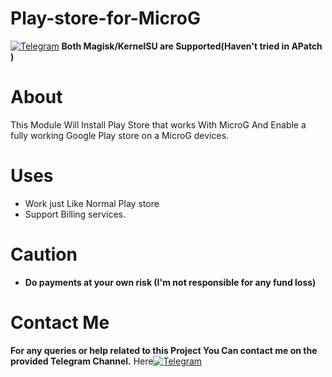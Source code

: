 # Play-store-for-MicroG
[![Telegram](https://img.shields.io/badge/Telegram-Channel-blue)](https://t.me/microgply)
  **Both Magisk/KernelSU are Supported(Haven't tried in APatch )**
# About
This Module Will Install Play Store that works With MicroG And Enable a fully working Google Play store on a MicroG devices.
# Uses
- Work just Like Normal Play store
- Support Billing services.
# Caution 
- **Do payments at your own risk (I'm not responsible for any fund loss)**
# Contact Me
**For any queries or help related to this Project You Can contact me on the provided Telegram Channel.**
  Here[![Telegram](https://img.shields.io/badge/Telegram-Channel-blue)](https://t.me/microgply)